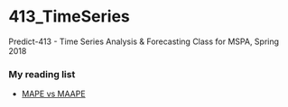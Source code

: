 # 413_TimeSeries
Predict-413 - Time Series Analysis &amp; Forecasting Class for MSPA, Spring 2018

### My reading list

* [MAPE vs MAAPE](https://ac.els-cdn.com/S0169207016000121/1-s2.0-S0169207016000121-main.pdf?_tid=3c77a69e-1ff4-4857-b69a-fc7156bbb734&acdnat=1523062976_25ef8ed45876fc80ce85bcb03e4de9be)
